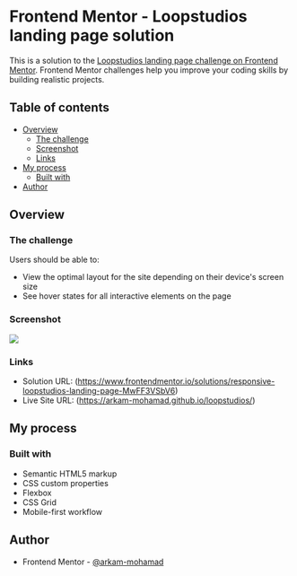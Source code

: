 # Frontend Mentor - Loopstudios landing page solution

This is a solution to the [Loopstudios landing page challenge on Frontend Mentor](https://www.frontendmentor.io/challenges/loopstudios-landing-page-N88J5Onjw). Frontend Mentor challenges help you improve your coding skills by building realistic projects. 

## Table of contents

- [Overview](#overview)
  - [The challenge](#the-challenge)
  - [Screenshot](#screenshot)
  - [Links](#links)
- [My process](#my-process)
  - [Built with](#built-with)
- [Author](#author)

## Overview

### The challenge

Users should be able to:

- View the optimal layout for the site depending on their device's screen size
- See hover states for all interactive elements on the page

### Screenshot

![](./images/site_screenshot.png)

### Links

- Solution URL: (https://www.frontendmentor.io/solutions/responsive-loopstudios-landing-page-MwFF3VSbV6)
- Live Site URL: (https://arkam-mohamad.github.io/loopstudios/)

## My process

### Built with

- Semantic HTML5 markup
- CSS custom properties
- Flexbox
- CSS Grid
- Mobile-first workflow

## Author

- Frontend Mentor - [@arkam-mohamad](https://www.frontendmentor.io/profile/arkam-mohamad)
